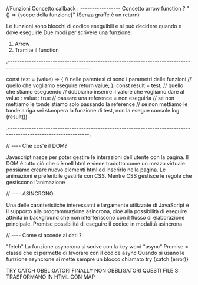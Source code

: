 //Funzioni
Concetto callback : -----------------
Concetto arrow function ? "() => {scope della funzione}" (Senza graffe è un return)

Le funzioni sono blocchi di codice eseguibili e si può decidere quando e dove eseguirle
Due modi per scrivere una funzione:

1. Arrow
2. Tramite il function

.----------------------------------------------------------------------------------------------------------------.

const test = (value) => { // nelle parentesi ci sono i parametri delle funzioni // quello che vogliamo eseguire
return value;
};
const result = test; // quello che stiamo eseguendo
// dobbiamo inserire il valore che vogliamo dare al value : value : true
// passare una reference = non eseguirla
// se non mettiamo le tonde stiamo solo passando la reference
// se non mettiamo le tonde a riga sei stampera la funzione di test, non la esegue
console.log (result())

.----------------------------------------------------------------------------------------------------------------.

// ---- Che cos'è il DOM?

Javascript nasce per poter gestire le interazioni dell'utente con la pagina.
Il DOM è tutto ciò che c'è nell html e viene tradotto come un mezzo virtuale.
possiamo creare nuovo elementi html ed inserirlo nella pagina.
Le animazioni è preferibile gestirle con CSS.
Mentre CSS gestisce le regole che gestiscono l'animazione


// ---- ASINCRONO

Una delle caratteristiche interessanti e largamente utilizzate di JavaScript è il supporto alla programmazione asincrona, cioè alla possibilità di eseguire attività in background che non interferiscono con il flusso di elaborazione principale.
Promise possibilità di eseguire il codice in modalità asincrona 

// ---- Come si accede ai dati ? 

"fetch"
La funzione asyncrona si scrive con la key word "async"
Promise = classe che ci permette di lavorare con il codice async
Quando si usano le funzione asyncrone si mette sempre un blocco 
chiamato try {catch (error)}

TRY CATCH OBBLIGATORI 
FINALLY NON OBBLIGATORI 
QUESTI FILE SI TRASFORMANO IN HTML CON MAP


